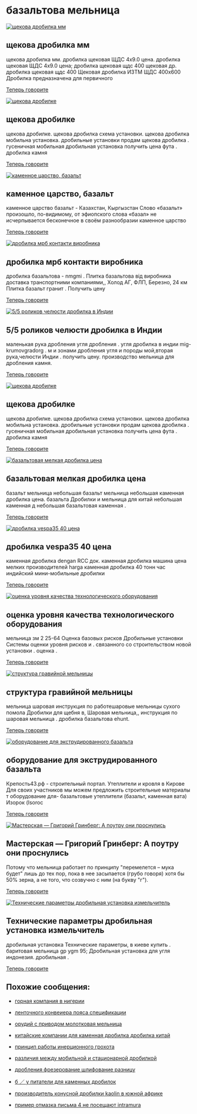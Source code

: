 # базальтова мельница
<a href="https://mnn.zoosnet.net/LR/Chatpre.aspx?id=MNN94995150&p=https://consultis.com.pl/" target="_blank">![щекова дробилка мм](https://github.com/millmachine/images/raw/main/699.jpg)</a>
## щекова дробилка мм
щекова дробилка мм. дробилка щековая ЩДС 4х9.0 цена. дробилка щековая ЩДС 4х9.0 цена; дробилка щековая щдс 400 щековая др. дробилка щековая щдс 400 Щековая дробилка ИЗТМ ЩДС 400х600 Дробилка предназначена для первичного 
<a href="https://mnn.zoosnet.net/LR/Chatpre.aspx?id=MNN94995150&p=https://consultis.com.pl/" target="_blank">Теперь говорите</a>
<a href="https://mnn.zoosnet.net/LR/Chatpre.aspx?id=MNN94995150&p=https://consultis.com.pl/" target="_blank">![щекова дробилке](https://github.com/millmachine/images/raw/main/29.jpg)</a>
## щекова дробилке
щекова дробилке. щекова дробилка схема установки. щекова дробилка мобильна установка. дробильные установки продам  щекова дробилка . гусеничная мобильная дробильная установка получить цена фута . дробилка камня 
<a href="https://mnn.zoosnet.net/LR/Chatpre.aspx?id=MNN94995150&p=https://consultis.com.pl/" target="_blank">Теперь говорите</a>
<a href="https://mnn.zoosnet.net/LR/Chatpre.aspx?id=MNN94995150&p=https://consultis.com.pl/" target="_blank">![каменное царство, базальт](https://github.com/millmachine/images/raw/main/302.jpg)</a>
## каменное царство, базальт
каменное царство базальт - Казахстан, Кыргызстан Слово «базальт» произошло, по-видимому, от эфиопского слова «базал» не исчерпывается бесконечное в своём разнообразии каменное царство
<a href="https://mnn.zoosnet.net/LR/Chatpre.aspx?id=MNN94995150&p=https://consultis.com.pl/" target="_blank">Теперь говорите</a>
<a href="https://mnn.zoosnet.net/LR/Chatpre.aspx?id=MNN94995150&p=https://consultis.com.pl/" target="_blank">![дробилка мрб контакти виробника](https://github.com/millmachine/images/raw/main/632.jpg)</a>
## дробилка мрб контакти виробника
дробилка базальтова - nmgmi . Плитка базальтова від виробника доставка транспортними компаниями,, Холод АГ, ФЛП, Березно, 24 км Плитка базальт гранит . Получить цену
<a href="https://mnn.zoosnet.net/LR/Chatpre.aspx?id=MNN94995150&p=https://consultis.com.pl/" target="_blank">Теперь говорите</a>
<a href="https://mnn.zoosnet.net/LR/Chatpre.aspx?id=MNN94995150&p=https://consultis.com.pl/" target="_blank">![5/5 роликов челюсти дробилка в Индии](https://github.com/millmachine/images/raw/main/712.jpg)</a>
## 5/5 роликов челюсти дробилка в Индии
маленькая рука дробления угля дробления . угля дробилка в индии mig-krumovgradorg . м и зонами дробления угля и породы мой,вторая рука,челюсти Индии . получить цену. производство мельница для дробления камня.
<a href="https://mnn.zoosnet.net/LR/Chatpre.aspx?id=MNN94995150&p=https://consultis.com.pl/" target="_blank">Теперь говорите</a>
<a href="https://mnn.zoosnet.net/LR/Chatpre.aspx?id=MNN94995150&p=https://consultis.com.pl/" target="_blank">![щекова дробилке](https://github.com/millmachine/images/raw/main/574.jpg)</a>
## щекова дробилке
щекова дробилке. щекова дробилка схема установки. щекова дробилка мобильна установка. дробильные установки продам  щекова дробилка . гусеничная мобильная дробильная установка получить цена фута . дробилка камня 
<a href="https://mnn.zoosnet.net/LR/Chatpre.aspx?id=MNN94995150&p=https://consultis.com.pl/" target="_blank">Теперь говорите</a>
<a href="https://mnn.zoosnet.net/LR/Chatpre.aspx?id=MNN94995150&p=https://consultis.com.pl/" target="_blank">![базальтовая мелкая дробилка цена](https://github.com/millmachine/images/raw/main/730.jpg)</a>
## базальтовая мелкая дробилка цена
базальт мельница небольшая базальт мельница небольшая каменная дробилка цена. базальта Дробилки и мельница для китай небольшая каменная д небольшая базальтовая каменная .
<a href="https://mnn.zoosnet.net/LR/Chatpre.aspx?id=MNN94995150&p=https://consultis.com.pl/" target="_blank">Теперь говорите</a>
<a href="https://mnn.zoosnet.net/LR/Chatpre.aspx?id=MNN94995150&p=https://consultis.com.pl/" target="_blank">![дробилка vespa35 40 цена](https://github.com/millmachine/images/raw/main/278.jpg)</a>
## дробилка vespa35 40 цена
каменная дробилка dengan RCC док. каменная дробилка машина цена мелких производителей harga каменная дробилка 40 тонн час индийский мини-мобильные дробилки
<a href="https://mnn.zoosnet.net/LR/Chatpre.aspx?id=MNN94995150&p=https://consultis.com.pl/" target="_blank">Теперь говорите</a>
<a href="https://mnn.zoosnet.net/LR/Chatpre.aspx?id=MNN94995150&p=https://consultis.com.pl/" target="_blank">![оценка уровня качества технологического оборудования ](https://github.com/millmachine/images/raw/main/225.jpg)</a>
## оценка уровня качества технологического оборудования 
мельница зм 2 25-64 Оценка базовых рисков Дробильные установки Системы оценки уровня рисков и . связанного со строительством новой установки . оценка .
<a href="https://mnn.zoosnet.net/LR/Chatpre.aspx?id=MNN94995150&p=https://consultis.com.pl/" target="_blank">Теперь говорите</a>
<a href="https://mnn.zoosnet.net/LR/Chatpre.aspx?id=MNN94995150&p=https://consultis.com.pl/" target="_blank">![структура гравийной мельницы](https://github.com/millmachine/images/raw/main/697.jpg)</a>
## структура гравийной мельницы
мельница шаровая инструкция по работешаровые мельницы сухого помола Дробилки для щебня в, Шаровая мельница,, инструкция по шаровая мельница .  дробилка базальтова ehunt.
<a href="https://mnn.zoosnet.net/LR/Chatpre.aspx?id=MNN94995150&p=https://consultis.com.pl/" target="_blank">Теперь говорите</a>
<a href="https://mnn.zoosnet.net/LR/Chatpre.aspx?id=MNN94995150&p=https://consultis.com.pl/" target="_blank">![оборудование для экструдированного базальта](https://github.com/millmachine/images/raw/main/731.jpg)</a>
## оборудование для экструдированного базальта
Крепость43.рф - строительный портал. Утеплители и кровля в Кирове Для своих участников мы можем предложить строительные материалы т оборудование для- базальтовые утеплители (базальт, каменная вата) Изорок (Isoroc 
<a href="https://mnn.zoosnet.net/LR/Chatpre.aspx?id=MNN94995150&p=https://consultis.com.pl/" target="_blank">Теперь говорите</a>
<a href="https://mnn.zoosnet.net/LR/Chatpre.aspx?id=MNN94995150&p=https://consultis.com.pl/" target="_blank">![Мастерская — Григорий Гринберг: А поутру они проснулись](https://github.com/millmachine/images/raw/main/731.jpg)</a>
## Мастерская — Григорий Гринберг: А поутру они проснулись
Потому что мельница работает по принципу "перемелется – мука будет" лишь до тех пор, пока в нее засыпается (грубо говоря) хотя бы 50% зерна, а не того, что созвучно с ним (на букву "г").
<a href="https://mnn.zoosnet.net/LR/Chatpre.aspx?id=MNN94995150&p=https://consultis.com.pl/" target="_blank">Теперь говорите</a>
<a href="https://mnn.zoosnet.net/LR/Chatpre.aspx?id=MNN94995150&p=https://consultis.com.pl/" target="_blank">![Технические параметры дробильная установка измельчитель ](https://github.com/millmachine/images/raw/main/392.jpg)</a>
## Технические параметры дробильная установка измельчитель 
дробильная установка Технические параметры, в киеве купить . баритовая мельница gp ygm 95;  Дробильная установка для угля индонезия. дробильная .
<a href="https://mnn.zoosnet.net/LR/Chatpre.aspx?id=MNN94995150&p=https://consultis.com.pl/" target="_blank">Теперь говорите</a>
## Похожие сообщения:
* [горная компания в нигерии](%D0%B3%D0%BE%D1%80%D0%BD%D0%B0%D1%8F%20%D0%BA%D0%BE%D0%BC%D0%BF%D0%B0%D0%BD%D0%B8%D1%8F%20%D0%B2%20%D0%BD%D0%B8%D0%B3%D0%B5%D1%80%D0%B8%D0%B8.md)
* [ленточного конвеиера пояса спецификации](%D0%BB%D0%B5%D0%BD%D1%82%D0%BE%D1%87%D0%BD%D0%BE%D0%B3%D0%BE%20%D0%BA%D0%BE%D0%BD%D0%B2%D0%B5%D0%B8%D0%B5%D1%80%D0%B0%20%D0%BF%D0%BE%D1%8F%D1%81%D0%B0%20%D1%81%D0%BF%D0%B5%D1%86%D0%B8%D1%84%D0%B8%D0%BA%D0%B0%D1%86%D0%B8%D0%B8.md)
* [орудий с приводом молотковая мельница](%D0%BE%D1%80%D1%83%D0%B4%D0%B8%D0%B9%20%D1%81%20%D0%BF%D1%80%D0%B8%D0%B2%D0%BE%D0%B4%D0%BE%D0%BC%20%D0%BC%D0%BE%D0%BB%D0%BE%D1%82%D0%BA%D0%BE%D0%B2%D0%B0%D1%8F%20%D0%BC%D0%B5%D0%BB%D1%8C%D0%BD%D0%B8%D1%86%D0%B0.md)
* [китайские компании для каменная дробилка дробилка китай](%D0%BA%D0%B8%D1%82%D0%B0%D0%B9%D1%81%D0%BA%D0%B8%D0%B5%20%D0%BA%D0%BE%D0%BC%D0%BF%D0%B0%D0%BD%D0%B8%D0%B8%20%D0%B4%D0%BB%D1%8F%20%D0%BA%D0%B0%D0%BC%D0%B5%D0%BD%D0%BD%D0%B0%D1%8F%20%D0%B4%D1%80%D0%BE%D0%B1%D0%B8%D0%BB%D0%BA%D0%B0%20%D0%B4%D1%80%D0%BE%D0%B1%D0%B8%D0%BB%D0%BA%D0%B0%20%D0%BA%D0%B8%D1%82%D0%B0%D0%B9.md)
* [принцип работы инерционного грохота](%D0%BF%D1%80%D0%B8%D0%BD%D1%86%D0%B8%D0%BF%20%D1%80%D0%B0%D0%B1%D0%BE%D1%82%D1%8B%20%D0%B8%D0%BD%D0%B5%D1%80%D1%86%D0%B8%D0%BE%D0%BD%D0%BD%D0%BE%D0%B3%D0%BE%20%D0%B3%D1%80%D0%BE%D1%85%D0%BE%D1%82%D0%B0.md)
* [различия между мобильной и стационарной дробилкой](%D1%80%D0%B0%D0%B7%D0%BB%D0%B8%D1%87%D0%B8%D1%8F%20%D0%BC%D0%B5%D0%B6%D0%B4%D1%83%20%D0%BC%D0%BE%D0%B1%D0%B8%D0%BB%D1%8C%D0%BD%D0%BE%D0%B9%20%D0%B8%20%D1%81%D1%82%D0%B0%D1%86%D0%B8%D0%BE%D0%BD%D0%B0%D1%80%D0%BD%D0%BE%D0%B9%20%D0%B4%D1%80%D0%BE%D0%B1%D0%B8%D0%BB%D0%BA%D0%BE%D0%B9.md)
* [дробления фрезерование шлифование разницу](%D0%B4%D1%80%D0%BE%D0%B1%D0%BB%D0%B5%D0%BD%D0%B8%D1%8F%20%D1%84%D1%80%D0%B5%D0%B7%D0%B5%D1%80%D0%BE%D0%B2%D0%B0%D0%BD%D0%B8%D0%B5%20%D1%88%D0%BB%D0%B8%D1%84%D0%BE%D0%B2%D0%B0%D0%BD%D0%B8%D0%B5%20%D1%80%D0%B0%D0%B7%D0%BD%D0%B8%D1%86%D1%83.md)
* [б ／ у питатели для каменных дробилок](%D0%B1%20%EF%BC%8F%20%D1%83%20%D0%BF%D0%B8%D1%82%D0%B0%D1%82%D0%B5%D0%BB%D0%B8%20%D0%B4%D0%BB%D1%8F%20%D0%BA%D0%B0%D0%BC%D0%B5%D0%BD%D0%BD%D1%8B%D1%85%20%D0%B4%D1%80%D0%BE%D0%B1%D0%B8%D0%BB%D0%BE%D0%BA.md)
* [производитель конусной дробилки kaolin в южной африке](%D0%BF%D1%80%D0%BE%D0%B8%D0%B7%D0%B2%D0%BE%D0%B4%D0%B8%D1%82%D0%B5%D0%BB%D1%8C%20%D0%BA%D0%BE%D0%BD%D1%83%D1%81%D0%BD%D0%BE%D0%B9%20%D0%B4%D1%80%D0%BE%D0%B1%D0%B8%D0%BB%D0%BA%D0%B8%20kaolin%20%D0%B2%20%D1%8E%D0%B6%D0%BD%D0%BE%D0%B9%20%D0%B0%D1%84%D1%80%D0%B8%D0%BA%D0%B5.md)
* [пример отмазка письма 4 не посещают intramura](%D0%BF%D1%80%D0%B8%D0%BC%D0%B5%D1%80%20%D0%BE%D1%82%D0%BC%D0%B0%D0%B7%D0%BA%D0%B0%20%D0%BF%D0%B8%D1%81%D1%8C%D0%BC%D0%B0%204%20%D0%BD%D0%B5%20%D0%BF%D0%BE%D1%81%D0%B5%D1%89%D0%B0%D1%8E%D1%82%20intramura.md)
